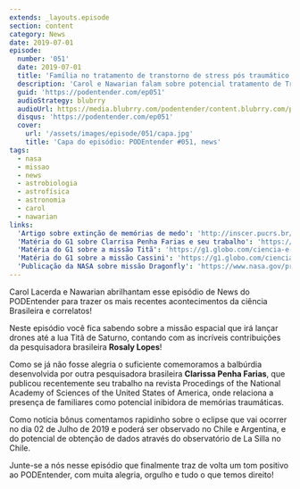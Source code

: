 ```yaml
---
extends: _layouts.episode
section: content
category: News
date: 2019-07-01
episode:
  number: '051'
  date: 2019-07-01
  title: 'Família no tratamento de transtorno de stress pós traumático e missões Titã e Dragonfly'
  description: 'Carol e Nawarian falam sobre potencial tratamento de Transtorno de Stress Pós Traumático e sobre as missões Titã, Cassini e Dragonfly'
  guid: 'https://podentender.com/ep051'
  audioStrategy: blubrry
  audioUrl: https://media.blubrry.com/podentender/content.blubrry.com/podentender/PODEntender_51.mp3
  disqus: 'https://podentender.com/ep051'
  cover:
    url: '/assets/images/episode/051/capa.jpg'
    title: 'Capa do episódio: PODEntender #051, news'
tags:
  - nasa
  - missao
  - news
  - astrobiologia
  - astrofísica
  - astronomia
  - carol
  - nawarian
links:
  'Artigo sobre extinção de memórias de medo': 'http://inscer.pucrs.br/artigo-sobre-a-extincao-das-memorias-de-medo-e-publicado-em-revista-internacional/'
  'Matéria do G1 sobre Clarrisa Penha Farias e seu trabalho': 'https://g1.globo.com/rs/rio-grande-do-sul/noticia/2019/06/27/companhia-de-alguem-familiar-inibe-memoria-de-medo-descobre-grupo-de-pesquisadores-de-porto-alegre.ghtml'
  'Matéria do G1 sobre a missão Titã': 'https://g1.globo.com/ciencia-e-saude/noticia/2019/06/27/nasa-anuncia-nova-missao-para-estudar-tita-maior-lua-de-saturno.ghtml'
  'Matéria do G1 sobre a missão Cassini': 'https://g1.globo.com/ciencia-e-saude/noticia/missao-cassini-conheca-a-brasileira-que-ajuda-a-nasa-a-explorar-as-luas-de-saturno.ghtml'
  'Publicação da NASA sobre missão Dragonfly': 'https://www.nasa.gov/press-release/nasas-dragonfly-will-fly-around-titan-looking-for-origins-signs-of-life/'
---
```


Carol Lacerda e Nawarian abrilhantam esse episódio de News do PODEntender para trazer os mais recentes acontecimentos
da ciência Brasileira e correlatos!

Neste episódio você fica sabendo sobre a missão espacial que irá lançar drones até a lua Titã de Saturno, contando com
as incríveis contribuições da pesquisadora brasileira **Rosaly Lopes**!

Como se já não fosse alegria o suficiente comemoramos a balbúrdia desenvolvida por outra pesquisadora brasileira
**Clarissa Penha Farias**, que publicou recentemente seu trabalho na revista Procedings of the National Academy of
Sciences of the United States of America, onde relaciona a presença de familiares como potencial inibidora de memórias
traumáticas.

Como notícia bônus comentamos rapidinho sobre o eclipse que vai ocorrer no dia 02 de Julho de 2019 e poderá ser
observado no Chile e Argentina, e do potencial de obtenção de dados através do observatório de La Silla no Chile.

Junte-se a nós nesse episódio que finalmente traz de volta um tom positivo ao PODEntender, com muita alegria, orgulho e
tudo o que temos direito!
